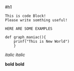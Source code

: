 #h1

~~~
This is code Block!
Please write somthing useful!

HERE ARE SOME EXAMPLES

def graph_maniac(){
    prinf("This is New World")
    }
~~~

*italic*
_italic_

**bold**
__bold__

